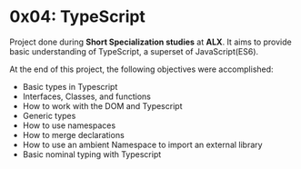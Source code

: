 # 0x04: TypeScript

Project done during **Short Specialization studies** at **ALX**. It aims to provide basic understanding of TypeScript, a superset of JavaScript(ES6).

At the end of this project, the following objectives were accomplished:

- Basic types in Typescript
- Interfaces, Classes, and functions
- How to work with the DOM and Typescript
- Generic types
- How to use namespaces
- How to merge declarations
- How to use an ambient Namespace to import an external library
- Basic nominal typing with Typescript
